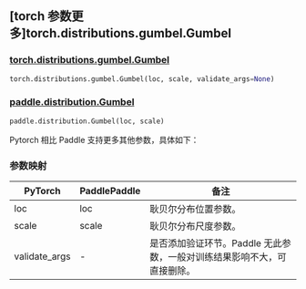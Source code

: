 ## [torch 参数更多]torch.distributions.gumbel.Gumbel

### [torch.distributions.gumbel.Gumbel](https://pytorch.org/docs/stable/distributions.html#torch.distributions.gumbel.Gumbel)

```python
torch.distributions.gumbel.Gumbel(loc, scale, validate_args=None)
```

### [paddle.distribution.Gumbel](https://www.paddlepaddle.org.cn/documentation/docs/zh/api/paddle/distribution/Gumbel_cn.html#gumbel)

```python
paddle.distribution.Gumbel(loc, scale)
```

Pytorch 相比 Paddle 支持更多其他参数，具体如下：

### 参数映射

| PyTorch       | PaddlePaddle | 备注                                                                    |
| ------------- | ------------ | ----------------------------------------------------------------------- |
| loc           | loc          | 耿贝尔分布位置参数。                                                    |
| scale         | scale        | 耿贝尔分布尺度参数。                                                    |
| validate_args | -            | 是否添加验证环节。Paddle 无此参数，一般对训练结果影响不大，可直接删除。 |
